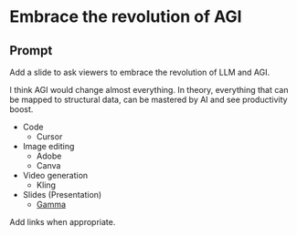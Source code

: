 # Embrace the revolution of AGI

## Prompt

Add a slide to ask viewers to embrace the revolution of LLM and AGI.

I think AGI would change almost everything. In theory, everything that can be mapped to structural data, can be mastered by AI and see productivity boost.

- Code 
  - Cursor
- Image editing
  - Adobe
  - Canva
- Video generation
  - Kling
- Slides (Presentation)
  - [Gamma](https://gamma.app/ai-powerpoint)

Add links when appropriate.
